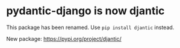 # pydantic-django is now djantic

This package has been renamed. Use `pip install djantic` instead.

New package: https://pypi.org/project/djantic/

